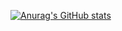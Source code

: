 [![Anurag's GitHub stats](https://github-readme-stats.vercel.app/api?username=anuraghazra)](https://github.com/YoonseoPark/github-readme-stats)
